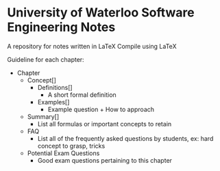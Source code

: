 University of Waterloo Software Engineering Notes
===========
A repository for notes written in LaTeX
Compile using LaTeX

Guideline for each chapter:

- Chapter
  - Concept[]
    - Definitions[]
      * A short formal definition 
    - Examples[]
      * Example question + How to approach
  - Summary[]
    * List all formulas or important concepts to retain
  - FAQ
    * List all of the frequently asked questions by students, ex: hard concept to grasp, tricks
  - Potential Exam Questions
    * Good exam questions pertaining to this chapter
